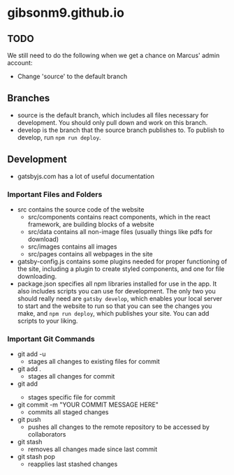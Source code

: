 # gibsonm9.github.io
## TODO
We still need to do the following when we get a chance on Marcus' admin account:
- Change 'source' to the default branch

## Branches
- source is the default branch, which includes all files necessary for development. You should only pull down and work on this branch.
- develop is the branch that the source branch publishes to. To publish to develop, run `npm run deploy`.

## Development
- gatsbyjs.com has a lot of useful documentation

### Important Files and Folders
- src contains the source code of the website
  - src/components contains react components, which in the react framework, are building blocks of a website
  - src/data contains all non-image files (usually things like pdfs for download)
  - src/images contains all images
  - src/pages contains all webpages in the site
- gatsby-config.js contains some plugins needed for proper functioning of the site, including a plugin to create styled components, and one for file downloading.
- package.json specifies all npm libraries installed for use in the app. It also includes scripts you can use for development. The only two you should really need are `gatsby develop`, which enables your local server to start and the website to run so that you can see the changes you make, and `npm run deploy`, which publishes your site. You can add scripts to your liking.

### Important Git Commands
- git add -u
  - stages all changes to existing files for commit
- git add .
  - stages all changes for commit
- git add <FILENAME>
  - stages specific file for commit
- git commit -m "YOUR COMMIT MESSAGE HERE"
  - commits all staged changes
- git push
  - pushes all changes to the remote repository to be accessed by collaborators
- git stash
  - removes all changes made since last commit
- git stash pop
  - reapplies last stashed changes
